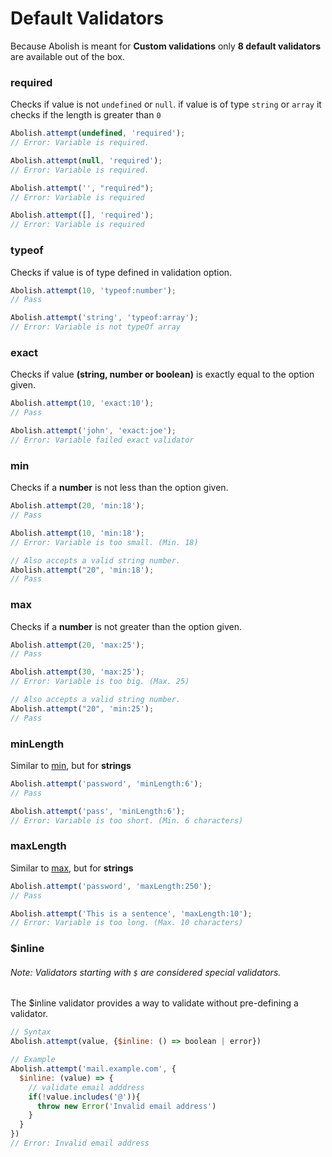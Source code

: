 # Default Validators

Because Abolish is meant for **Custom validations** only **8 default validators** are available out of the box.

### required

Checks if value is not `undefined` or `null`. if value is of type `string` or `array` it checks if the length is greater
than `0`

```javascript
Abolish.attempt(undefined, 'required');
// Error: Variable is required.

Abolish.attempt(null, 'required');
// Error: Variable is required.

Abolish.attempt('', "required");
// Error: Variable is required 

Abolish.attempt([], 'required');
// Error: Variable is required
```

### typeof

Checks if value is of type defined in validation option.

```javascript
Abolish.attempt(10, 'typeof:number');
// Pass

Abolish.attempt('string', 'typeof:array');
// Error: Variable is not typeOf array
```

### exact

Checks if value **(string, number or boolean)** is exactly equal to the option given.

```javascript
Abolish.attempt(10, 'exact:10');
// Pass

Abolish.attempt('john', 'exact:joe');
// Error: Variable failed exact validator
```

### min

Checks if a **number** is not less than the option given.

```javascript
Abolish.attempt(20, 'min:18');
// Pass

Abolish.attempt(10, 'min:18');
// Error: Variable is too small. (Min. 18)

// Also accepts a valid string number.
Abolish.attempt("20", 'min:18');
// Pass
```

### max

Checks if a **number** is not greater than the option given.

```javascript
Abolish.attempt(20, 'max:25');
// Pass

Abolish.attempt(30, 'max:25');
// Error: Variable is too big. (Max. 25)

// Also accepts a valid string number.
Abolish.attempt("20", 'min:25');
// Pass
```

### minLength

Similar to [min](#min), but for **strings**

```javascript
Abolish.attempt('password', 'minLength:6');
// Pass

Abolish.attempt('pass', 'minLength:6');
// Error: Variable is too short. (Min. 6 characters)
```

### maxLength

Similar to [max](#max), but for **strings**

```javascript
Abolish.attempt('password', 'maxLength:250');
// Pass

Abolish.attempt('This is a sentence', 'maxLength:10');
// Error: Variable is too long. (Max. 10 characters)
```

### $inline
###### Note: Validators starting with `$` are considered special validators.

The $inline validator provides a way to validate without pre-defining a validator.

```javascript
// Syntax
Abolish.attempt(value, {$inline: () => boolean | error})

// Example
Abolish.attempt('mail.example.com', {
  $inline: (value) => {
    // validate email adddress
    if(!value.includes('@')){
      throw new Error('Invalid email address')
    }
  }
})
// Error: Invalid email address
```